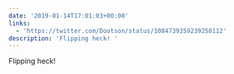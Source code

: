 ```yaml
---
date: '2019-01-14T17:01:03+00:00'
links:
  - 'https://twitter.com/Dootson/status/1084739359239258112'
description: 'Flipping heck! '
---
```

Flipping heck! 
